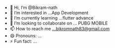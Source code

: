 - 👋 Hi, I’m @Bikram-nath
- 👀 I’m interested in ...App Development
- 🌱 I’m currently learning ...flutter advance
- 💞️ I’m looking to collaborate on ... PUBG MOBILE
- 📫 How to reach me ...bikromnath83@gmail.com
- 😄 Pronouns: ...
- ⚡ Fun fact: ...

<!---
Bikram-nath/Bikram-nath is a ✨ special ✨ repository because its `README.md` (this file) appears on your GitHub profile.
You can click the Preview link to take a look at your changes.
--->
